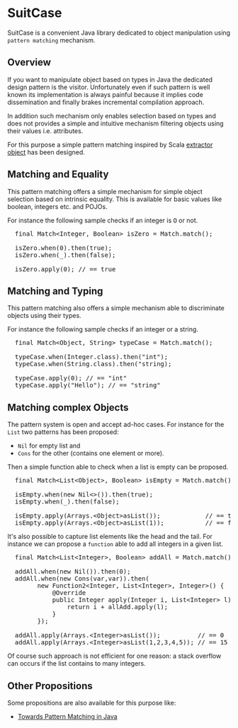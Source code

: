 SuitCase
========

SuitCase is a convenient Java library dedicated to object manipulation using `pattern matching` mechanism.

Overview
--------

If you want to manipulate object based on types in Java the dedicated design pattern is the visitor.
Unfortunately even if such pattern is well known its implementation is always painful because it implies
code dissemination and finally brakes incremental compilation approach.

In addition such mechanism only enables selection based on types and does not provides a simple and
intuitive mechanism filtering objects using their values i.e. attributes.

For this purpose a simple pattern matching inspired by Scala [extractor object](http://www.scala-lang.org/node/112)
has been designed.

Matching and Equality
---------------------

This pattern matching offers a simple mechanism for simple object selection based on intrinsic equality.
This is available for basic values like boolean, integers etc. and POJOs.

For instance the following sample checks if an integer is <tt>O</tt> or not.

<pre>
  final Match&lt;Integer, Boolean> isZero = Match.match();

  isZero.when(0).then(true);
  isZero.when(_).then(false);
    
  isZero.apply(0); // == true
</pre>

Matching and Typing
-------------------

This pattern matching also offers a simple mechanism able to discriminate objects using their types.

For instance the following sample checks if an integer or a string.

<pre>
  final Match&lt;Object, String> typeCase = Match.match();

  typeCase.when(Integer.class).then("int");
  typeCase.when(String.class).then("string);

  typeCase.apply(0); // == "int"
  typeCase.apply("Hello"); // == "string"
</pre>

Matching complex Objects 
------------------------

The pattern system is open and accept ad-hoc cases. For instance for the `List` two patterns has been proposed:
* `Nil` for empty list and
* `Cons` for the other (contains one element or more).

Then a simple function able to check when a list is empty can be proposed.

<pre>
  final Match&lt;List&lt;Object>, Boolean> isEmpty = Match.match();

  isEmpty.when(new Nil&lt;>()).then(true);
  isEmpty.when(_).then(false);

  isEmpty.apply(Arrays.&lt;Object>asList());            // == true
  isEmpty.apply(Arrays.&lt;Object>asList(1));           // == false
</pre>

It's also possible to capture list elements like the head and the tail. For instance we can propose a `function`
able to add all integers in a given list.

<pre>
  final Match&lt;List&lt;Integer>, Boolean> addAll = Match.match();

  addAll.when(new Nil<Integer>()).then(0);
  addAll.when(new Cons<Integer>(var,var)).then(
        new Function2&lt;Integer, List&lt;Integer>, Integer>() {
            @Override
            public Integer apply(Integer i, List&lt;Integer> l) throws MatchingException {
                return i + allAdd.apply(l);
            }
        });

  addAll.apply(Arrays.&lt;Integer>asList());          // == 0
  addAll.apply(Arrays.&lt;Integer>asList(1,2,3,4,5)); // == 15
</pre>

Of course such approach is not efficient for one reason: a stack overflow can occurs if the list contains
to many integers.

Other Propositions
------------------

Some propositions are also available for this purpose like:
* [Towards Pattern Matching in Java](http://kerflyn.wordpress.com/2012/05/09/towards-pattern-matching-in-java/)
